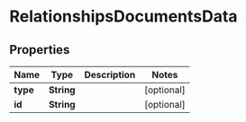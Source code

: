 # RelationshipsDocumentsData

## Properties
Name | Type | Description | Notes
------------ | ------------- | ------------- | -------------
**type** | **String** |  |  [optional]
**id** | **String** |  |  [optional]
